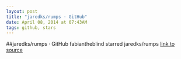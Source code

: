 ```yaml
---
layout: post
title: "jaredks/rumps · GitHub"
date: April 08, 2014 at 07:43AM
tags: github, stars
---
```

##jaredks/rumps · GitHub
fabiantheblind starred jaredks/rumps
[link to source](http://ift.tt/1nOizFT) 

